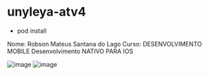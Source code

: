 # unyleya-atv4

- pod install
 
Nome: Robson Mateus Santana do Lago
Curso: DESENVOLVIMENTO MOBILE
Desenvolvimento NATIVO PARA IOS

![image](https://github.com/mateussantana20/atv-4Uni/assets/49589069/50a9a309-5caf-4082-af7a-1fd26b4a01c4)
![image](https://github.com/mateussantana20/atv-4Uni/assets/49589069/88f4114a-7a69-4e03-9842-52ff524befb5)
